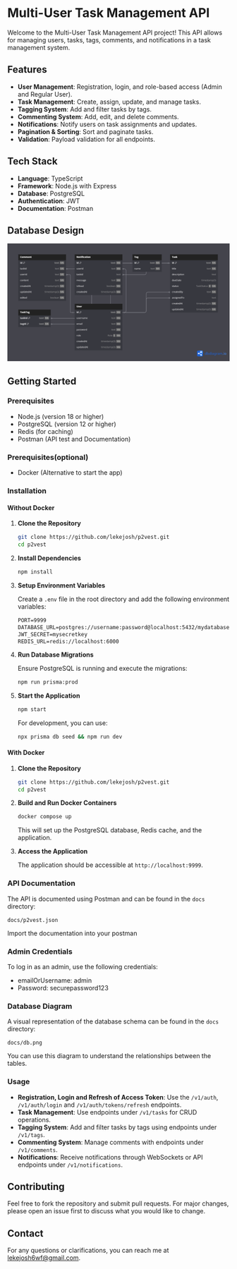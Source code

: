 # Multi-User Task Management API

Welcome to the Multi-User Task Management API project! This API allows for managing users, tasks, tags, comments, and notifications in a task management system. 

## Features

- **User Management**: Registration, login, and role-based access (Admin and Regular User).
- **Task Management**: Create, assign, update, and manage tasks.
- **Tagging System**: Add and filter tasks by tags.
- **Commenting System**: Add, edit, and delete comments.
- **Notifications**: Notify users on task assignments and updates.
- **Pagination & Sorting**: Sort and paginate tasks.
- **Validation**: Payload validation for all endpoints.

## Tech Stack

- **Language**: TypeScript
- **Framework**: Node.js with Express
- **Database**: PostgreSQL
- **Authentication**: JWT
- **Documentation**: Postman

## Database Design

![Database Design](./docs/db.png)

## Getting Started

### Prerequisites

- Node.js (version 18 or higher)
- PostgreSQL (version 12 or higher)
- Redis (for caching)
- Postman (API test and Documentation)

### Prerequisites(optional)

- Docker (Alternative to start the app)

### Installation

#### Without Docker

1. **Clone the Repository**

   ```bash
   git clone https://github.com/lekejosh/p2vest.git
   cd p2vest
   ```

2. **Install Dependencies**

   ```bash
   npm install
   ```

3. **Setup Environment Variables**

   Create a `.env` file in the root directory and add the following environment variables:

   ```env
   PORT=9999
   DATABASE_URL=postgres://username:password@localhost:5432/mydatabase
   JWT_SECRET=mysecretkey
   REDIS_URL=redis://localhost:6000
   ```

4. **Run Database Migrations**

   Ensure PostgreSQL is running and execute the migrations:

   ```bash
   npm run prisma:prod
   ```

5. **Start the Application**

   ```bash
   npm start
   ```

   For development, you can use:

   ```bash
   npx prisma db seed && npm run dev
   ```

#### With Docker

1. **Clone the Repository**

   ```bash
   git clone https://github.com/lekejosh/p2vest.git
   cd p2vest
   ```

2. **Build and Run Docker Containers**

   ```bash
   docker compose up
   ```

   This will set up the PostgreSQL database, Redis cache, and the application.


3. **Access the Application**

   The application should be accessible at `http://localhost:9999`.

### API Documentation

The API is documented using Postman and can be found in the `docs` directory:

   ```plaintext
   docs/p2vest.json
   ```

 Import the documentation into your postman

### Admin Credentials

To log in as an admin, use the following credentials:

- emailOrUsername: admin
- Password: securepassword123

### Database Diagram

A visual representation of the database schema can be found in the `docs` directory:

   ```plaintext
   docs/db.png
   ```

You can use this diagram to understand the relationships between the tables.

### Usage

- **Registration, Login and Refresh of Access Token**: Use the `/v1/auth`, `/v1/auth/login` and `/v1/auth/tokens/refresh` endpoints.
- **Task Management**: Use endpoints under `/v1/tasks` for CRUD operations.
- **Tagging System**: Add and filter tasks by tags using endpoints under `/v1/tags`.
- **Commenting System**: Manage comments with endpoints under `/v1/comments`.
- **Notifications**: Receive notifications through WebSockets or API endpoints under `/v1/notifications`.



## Contributing

Feel free to fork the repository and submit pull requests. For major changes, please open an issue first to discuss what you would like to change.

## Contact

For any questions or clarifications, you can reach me at [lekejosh6wf@gmail.com](mailto:lekejosh6wf@gmail.com).
